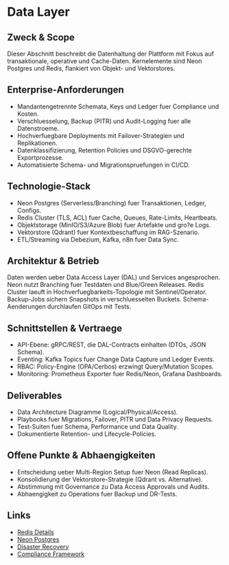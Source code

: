 # Data Layer

## Zweck & Scope
Dieser Abschnitt beschreibt die Datenhaltung der Plattform mit Fokus auf transaktionale, operative und Cache-Daten. Kernelemente sind Neon Postgres und Redis, flankiert von Objekt- und Vektorstores.

## Enterprise-Anforderungen
- Mandantengetrennte Schemata, Keys und Ledger fuer Compliance und Kosten.
- Verschluesselung, Backup (PITR) und Audit-Logging fuer alle Datenstroeme.
- Hochverfuegbare Deployments mit Failover-Strategien und Replikationen.
- Datenklassifizierung, Retention Policies und DSGVO-gerechte Exportprozesse.
- Automatisierte Schema- und Migrationspruefungen in CI/CD.

## Technologie-Stack
- Neon Postgres (Serverless/Branching) fuer Transaktionen, Ledger, Configs.
- Redis Cluster (TLS, ACL) fuer Cache, Queues, Rate-Limits, Heartbeats.
- Objektstorage (MinIO/S3/Azure Blob) fuer Artefakte und gro?e Logs.
- Vektorstore (Qdrant) fuer Kontextbeschaffung im RAG-Szenario.
- ETL/Streaming via Debezium, Kafka, n8n fuer Data Sync.

## Architektur & Betrieb
Daten werden ueber Data Access Layer (DAL) und Services angesprochen. Neon nutzt Branching fuer Testdaten und Blue/Green Releases. Redis Cluster laeuft in Hochverfuegbarkeits-Topologie mit Sentinel/Operator. Backup-Jobs sichern Snapshots in verschluesselten Buckets. Schema-Aenderungen durchlaufen GitOps mit Tests.

## Schnittstellen & Vertraege
- API-Ebene: gRPC/REST, die DAL-Contracts einhalten (DTOs, JSON Schema).
- Eventing: Kafka Topics fuer Change Data Capture und Ledger Events.
- RBAC: Policy-Engine (OPA/Cerbos) erzwingt Query/Mutation Scopes.
- Monitoring: Prometheus Exporter fuer Redis/Neon, Grafana Dashboards.

## Deliverables
- Data Architecture Diagramme (Logical/Physical/Access).
- Playbooks fuer Migrations, Failover, PITR und Data Privacy Requests.
- Test-Suiten fuer Schema, Performance und Data Quality.
- Dokumentierte Retention- und Lifecycle-Policies.

## Offene Punkte & Abhaengigkeiten
- Entscheidung ueber Multi-Region Setup fuer Neon (Read Replicas).
- Konsolidierung der Vektorstore-Strategie (Qdrant vs. Alternative).
- Abstimmung mit Governance zu Data Access Approvals und Audits.
- Abhaengigkeit zu Operations fuer Backup und DR-Tests.

## Links
- [Redis Details](md.html?path=data/redis.md)
- [Neon Postgres](md.html?path=data/neon.md)
- [Disaster Recovery](md.html?path=dr/dr.md)
- [Compliance Framework](md.html?path=compliance/compliance.md)
